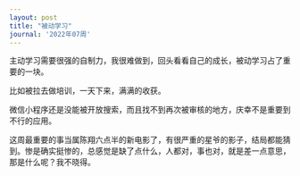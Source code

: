 ```yaml
---
layout: post
title: "被动学习"
journal: '2022年07周'
---
```


主动学习需要很强的自制力，我很难做到，回头看看自己的成长，被动学习占了重要的一块。

比如被拉去做培训，一天下来，满满的收获。

微信小程序还是没能被开放搜索，而且找不到再次被审核的地方，庆幸不是重要到不行的应用。

这周最重要的事当属陈翔六点半的新电影了，有很严重的星爷的影子，结局都能猜到。惨是确实挺惨的，总感觉是缺了点什么，人都对，事也对，就是差一点意思，那是什么呢？我不晓得。
